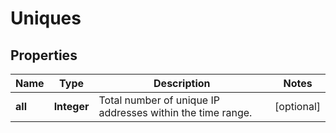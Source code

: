 # Uniques

## Properties
Name | Type | Description | Notes
------------ | ------------- | ------------- | -------------
**all** | **Integer** | Total number of unique IP addresses within the time range. |  [optional]

